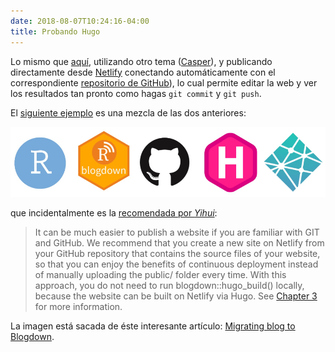 ```yaml
---
date: 2018-08-07T10:24:16-04:00
title: Probando Hugo
---
```


Lo mismo que [aquí](https://test-hugo-01.netlify.com/post/crear-sitios-webs-con-hugo-y-rstudio/), utilizando otro tema ([Casper](https://github.com/vjeantet/hugo-theme-casper)), y publicando directamente desde [Netlify](https://app.netlify.com/start) conectando automáticamente con el correspondiente [repositorio de GitHub](https://github.com/joanh/casper-cms-template)), lo cual permite editar la web y ver los resultados tan pronto como hagas `git commit` y `git push`.

El [siguiente ejemplo](https://test-hugo-03.netlify.com/) es una mezcla de las dos anteriores:

![image](https://raw.githubusercontent.com/joanh/casper-cms-template/master/site/static/images/RblogwdownGitHubHugoNetifly.png)

que incidentalmente es la [recomendada por *Yihui*](https://bookdown.org/yihui/blogdown/workflow.html):

>It can be much easier to publish a website if you are familiar with GIT and GitHub. We recommend that you create a new site on Netlify from your GitHub repository that contains the source files of your website, so that you can enjoy the benefits of continuous deployment instead of manually uploading the public/ folder every time. With this approach, you do not need to run blogdown::hugo_build() locally, because the website can be built on Netlify via Hugo. See [Chapter 3](https://bookdown.org/yihui/blogdown/deployment.html#deployment) for more information.

La imagen está sacada de éste interesante artículo: [Migrating blog to Blogdown](https://mikeyharper.uk/migrating-to-blogdown/).
